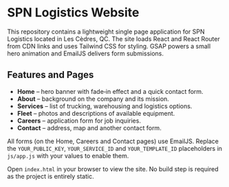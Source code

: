 # SPN Logistics Website

This repository contains a lightweight single page application for SPN Logistics
located in Les Cèdres, QC. The site loads React and React Router from CDN links
and uses Tailwind CSS for styling. GSAP powers a small hero animation and
EmailJS delivers form submissions.

## Features and Pages

- **Home** – hero banner with fade‑in effect and a quick contact form.
- **About** – background on the company and its mission.
- **Services** – list of trucking, warehousing and logistics options.
- **Fleet** – photos and descriptions of available equipment.
- **Careers** – application form for job inquiries.
- **Contact** – address, map and another contact form.

All forms (on the Home, Careers and Contact pages) use EmailJS. Replace the
`YOUR_PUBLIC_KEY`, `YOUR_SERVICE_ID` and `YOUR_TEMPLATE_ID` placeholders in
`js/app.js` with your values to enable them.

Open `index.html` in your browser to view the site. No build step is required as
the project is entirely static.
